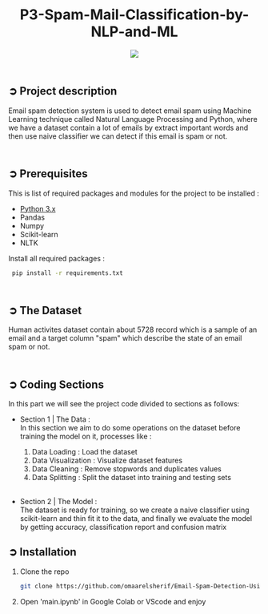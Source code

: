 
<!-- PROJECT TITLE -->
<h1 align="center">P3-Spam-Mail-Classification-by-NLP-and-ML</h1>

<!-- HEADER -->
<p align="center">
  <img src="C:\Users\DELL\Downloads\Email_Spam_Detection_Cover.png"/>
</p>

<!-- PROJECT DESCRIPTION -->
## <br>**➲ Project description**
Email spam detection system is used to detect email spam using Machine Learning technique called Natural Language Processing and Python, where we have a dataset contain a lot of emails by extract important words and then use naive classifier we can detect if this email is spam or not.

<!-- PREREQUISTIES -->
## <br>**➲ Prerequisites**
This is list of required packages and modules for the project to be installed :
* <a href="https://www.python.org/downloads/" target="_blank">Python 3.x</a>
* Pandas 
* Numpy
* Scikit-learn
* NLTK

Install all required packages :
 ```sh
  pip install -r requirements.txt
  ```

<!-- THE DATASET -->
## <br>**➲ The Dataset**
Human activites dataset contain about 5728 record which is a sample of an email
and a target column "spam" which describe the state of an email spam or not.<br>

<!-- CODING SECTIONS -->
## <br>**➲ Coding Sections**
In this part we will see the project code divided to sections as follows:
<br>

- Section 1 | The Data :<br>
In this section we aim to do some operations on the dataset before training the model on it,
processes like :
  1. Data Loading : Load the dataset
  2. Data Visualization : Visualize dataset features
  3. Data Cleaning : Remove stopwords and duplicates values
  4. Data Splitting : Split the dataset into training and testing sets<br><br>

- Section 2 | The Model :<br>
The dataset is ready for training, so we create a naive classifier using scikit-learn and thin fit it to the data, and finally we evaluate the model by getting accuracy, classification report and confusion matrix<br>

<!-- INSTALLATION -->
## ➲ Installation
1. Clone the repo
   ```sh
   git clone https://github.com/omaarelsherif/Email-Spam-Detection-Using-Machine-Learning.git
   ```
2. Open 'main.ipynb' in Google Colab or VScode and enjoy
